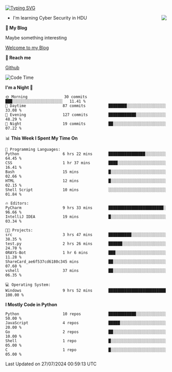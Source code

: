 [![Typing SVG](https://readme-typing-svg.herokuapp.com?font=Fira+Code&pause=1000&random=false&width=450&height=60&lines=Hello+%F0%9F%91%8B%F0%9F%8F%BB;I'm+JBNRZ)](https://git.io/typing-svg)

<a href="#">
  <img align="right" src="https://github-readme-stats.vercel.app/api?username=JBNRZ&show_icons=true&bg_color=15,f2f7fd,E0EAFC" />
</a>

- I'm learning Cyber Security in HDU

 **🌱 My Blog**

Maybe something interesting

[Welcome to my Blog](https://jbnrz.com.cn/)

 **💬 Reach me** 

[Github](https://github.com/JBNRZ)


<!--START_SECTION:waka-->
![Code Time](http://img.shields.io/badge/Code%20Time-615%20hrs%2018%20mins-blue)

**I'm a Night 🦉** 

```text
🌞 Morning                30 commits          ███░░░░░░░░░░░░░░░░░░░░░░   11.41 % 
🌆 Daytime                87 commits          ████████░░░░░░░░░░░░░░░░░   33.08 % 
🌃 Evening                127 commits         ████████████░░░░░░░░░░░░░   48.29 % 
🌙 Night                  19 commits          ██░░░░░░░░░░░░░░░░░░░░░░░   07.22 % 
```


📊 **This Week I Spent My Time On** 

```text
💬 Programming Languages: 
Python                   6 hrs 22 mins       ████████████████░░░░░░░░░   64.45 % 
CSS                      1 hr 37 mins        ████░░░░░░░░░░░░░░░░░░░░░   16.41 % 
Bash                     15 mins             █░░░░░░░░░░░░░░░░░░░░░░░░   02.66 % 
HTML                     12 mins             █░░░░░░░░░░░░░░░░░░░░░░░░   02.15 % 
Shell Script             10 mins             ░░░░░░░░░░░░░░░░░░░░░░░░░   01.84 % 

🔥 Editors: 
PyCharm                  9 hrs 33 mins       ████████████████████████░   96.66 % 
IntelliJ IDEA            19 mins             █░░░░░░░░░░░░░░░░░░░░░░░░   03.34 % 

🐱‍💻 Projects: 
src                      3 hrs 47 mins       ██████████░░░░░░░░░░░░░░░   38.35 % 
test.py                  2 hrs 26 mins       ██████░░░░░░░░░░░░░░░░░░░   24.70 % 
0RAYS-Bot                1 hr 6 mins         ███░░░░░░░░░░░░░░░░░░░░░░   11.28 % 
ShareCard_ae6f537cd6180c345 mins             ██░░░░░░░░░░░░░░░░░░░░░░░   07.60 % 
vshell                   37 mins             ██░░░░░░░░░░░░░░░░░░░░░░░   06.35 % 

💻 Operating System: 
Windows                  9 hrs 52 mins       █████████████████████████   100.00 % 
```

**I Mostly Code in Python** 

```text
Python                   10 repos            ████████████░░░░░░░░░░░░░   50.00 % 
JavaScript               4 repos             █████░░░░░░░░░░░░░░░░░░░░   20.00 % 
Go                       2 repos             ██░░░░░░░░░░░░░░░░░░░░░░░   10.00 % 
Shell                    1 repo              █░░░░░░░░░░░░░░░░░░░░░░░░   05.00 % 
C                        1 repo              █░░░░░░░░░░░░░░░░░░░░░░░░   05.00 % 
```




 Last Updated on 27/07/2024 00:59:13 UTC
<!--END_SECTION:waka-->

